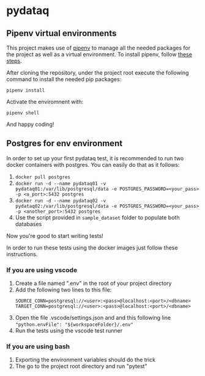 # pydataq

## Pipenv virtual environments

This project makes use of [pipenv](https://pipenv.pypa.io/en/latest/) to manage all the needed packages for the project as well as a virtual environment. To install pipenv, follow [these steps](https://pipenv.pypa.io/en/latest/#install-pipenv-today).

After cloning the repository, under the project root execute the following command to install the needed pip packages:

`pipenv install`

Activate the enviromnent with:

`pipenv shell`

And happy coding!


## Postgres for env environment
In order to set up your first pydataq test, it is recommended to run two docker containers with postgres. You can easily do that as it follows:
1. `docker pull postgres`
2. `docker run -d --name pydataq01 -v pydataq01:/var/lib/postgresql/data -e POSTGRES_PASSWORD=<your_pass> -p <a_port>:5432 postgres`
3. `docker run -d --name pydataq02 -v pydataq02:/var/lib/postgresql/data -e POSTGRES_PASSWORD=<your_pass> -p <another_port>:5432 postgres`
4. Use the script provided in `sample_dataset` folder to populate both databases

Now you're good to start writing tests!

In order to run these tests using the docker images just follow these instructions.

### If you are using vscode
1. Create a file named ".env" in the root of your project directory
2. Add the following two lines to this file:
    ```
    SOURCE_CONN=postgresql://<user>:<pass>@localhost:<port>/<dbname>
    TARGET_CONN=postgresql://<user>:<pass>@localhost:<port>/<dbname>
    ```
4. Open the file .vscode/settings.json and and this following line `"python.envFile": "${workspaceFolder}/.env"`
3. Run the tests using the vscode test runner

### If you are using bash
1. Exporting the environment variables should do the trick
2. The go to the project root directory and run "pytest"
